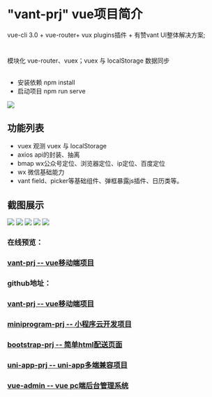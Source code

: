 # "vant-prj" vue项目简介
vue-cli 3.0 + vue-router+ vux plugins插件 + 有赞vant UI整体解决方案;
#
模块化 vue-router、vuex；vuex 与 localStorage 数据同步
##
- 安装依赖 npm install
- 启动项目 npm run serve
<img src="img/logo.jpg">

## 功能列表

- vuex  观测 vuex 与 localStorage 
- axios api的封装、抽离 
- bmap  wx公众号定位、浏览器定位、ip定位、百度定位
- wx 微信基础能力
- vant field、picker等基础组件、弹框暴露js插件、日历类等。

## 截图展示
![](http://q94q056qd.bkt.clouddn.com/1.png)
![](http://q94q056qd.bkt.clouddn.com/2.png)
![](http://q94q056qd.bkt.clouddn.com/3.png)
![](http://q94q056qd.bkt.clouddn.com/4.png)
![](http://q94q056qd.bkt.clouddn.com/5.png)

### 在线预览：
### [vant-prj -- vue移动端项目](https://tcheng8866.github.io/vant-prj/dist/index.html#/)
### 
### github地址：
### [vant-prj -- vue移动端项目](https://github.com/tcheng8866/vant-prj)
### [miniprogram-prj -- 小程序云开发项目](https://github.com/tcheng8866/miniprogram-prj)
### [bootstrap-prj -- 简单html配送页面](https://github.com/tcheng8866/bootstrap-prj)
### [uni-app-prj -- uni-app多端兼容项目](https://github.com/tcheng8866/uni-app-prj)
### [vue-admin -- vue pc端后台管理系统](https://github.com/tcheng8866/vue-admin)
